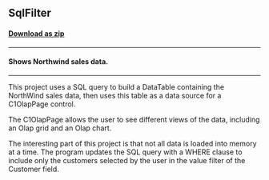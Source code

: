 ## SqlFilter
#### [Download as zip](https://grapecity.github.io/DownGit/#/home?url=https://github.com/GrapeCity/ComponentOne-WinForms-Samples/tree/master/NetFramework\FlexPivot\VB\SqlFilter)
____
#### Shows Northwind sales data.
____
This project uses a SQL query to build a DataTable containing the NorthWind sales data, then uses this table as a data source for a C1OlapPage control.

The C1OlapPage allows the user to see different views of the data, including an Olap grid and an Olap chart.

The interesting part of this project is that not all data is loaded into memory at a time.
The program updates the SQL query with a WHERE clause to include only the customers selected by the user in the value filter of the Customer field.
